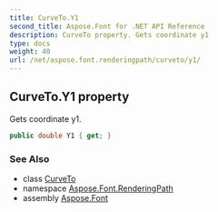 ```yaml
---
title: CurveTo.Y1
second_title: Aspose.Font for .NET API Reference
description: CurveTo property. Gets coordinate y1
type: docs
weight: 40
url: /net/aspose.font.renderingpath/curveto/y1/
---
```

## CurveTo.Y1 property

Gets coordinate y1.

```csharp
public double Y1 { get; }
```

### See Also

* class [CurveTo](../)
* namespace [Aspose.Font.RenderingPath](../../curveto/)
* assembly [Aspose.Font](../../../)


